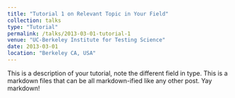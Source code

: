 ```yaml
---
title: "Tutorial 1 on Relevant Topic in Your Field"
collection: talks
type: "Tutorial"
permalink: /talks/2013-03-01-tutorial-1
venue: "UC-Berkeley Institute for Testing Science"
date: 2013-03-01
location: "Berkeley CA, USA"
---
```


<!-- [More information here](http://exampleurl.com) -->

This is a description of your tutorial, note the different field in type. This is a markdown files that can be all markdown-ified like any other post. Yay markdown!

